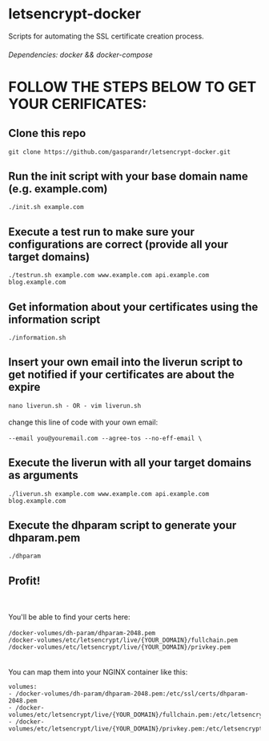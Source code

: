# letsencrypt-docker
Scripts for automating the SSL certificate creation process.
###### Dependencies: docker && docker-compose

# FOLLOW THE STEPS BELOW TO GET YOUR CERIFICATES:

## Clone this repo

``` git clone https://github.com/gasparandr/letsencrypt-docker.git ```

## Run the init script with your base domain name (e.g. example.com)
``` ./init.sh example.com ```

## Execute a test run to make sure your configurations are correct (provide all your target domains)
``` ./testrun.sh example.com www.example.com api.example.com blog.example.com ```

## Get information about your certificates using the information script
``` ./information.sh ```

## Insert your own email into the liverun script to get notified if your certificates are about the expire
``` nano liverun.sh - OR - vim liverun.sh ```
\
\
change this line of code with your own email: 
\
\
``` --email you@youremail.com --agree-tos --no-eff-email \ ```

## Execute the liverun with all your target domains as arguments
``` ./liverun.sh example.com www.example.com api.example.com blog.example.com ```

## Execute the dhparam script to generate your dhparam.pem
``` ./dhparam ```

## Profit!
\
\
You'll be able to find your certs here:
\
\
``` /docker-volumes/dh-param/dhparam-2048.pem ``` \
``` /docker-volumes/etc/letsencrypt/live/{YOUR_DOMAIN}/fullchain.pem ``` \
``` /docker-volumes/etc/letsencrypt/live/{YOUR_DOMAIN}/privkey.pem ``` \
\
\
You can map them into your NGINX container like this:

```     
volumes:
- /docker-volumes/dh-param/dhparam-2048.pem:/etc/ssl/certs/dhparam-2048.pem
- /docker-volumes/etc/letsencrypt/live/{YOUR_DOMAIN}/fullchain.pem:/etc/letsencrypt/live/{YOUR_DOMAIN}/fullchain.pem
- /docker-volumes/etc/letsencrypt/live/{YOUR_DOMAIN}/privkey.pem:/etc/letsencrypt/live/{YOUR_DOMAIN}/privkey.pem
      
```

